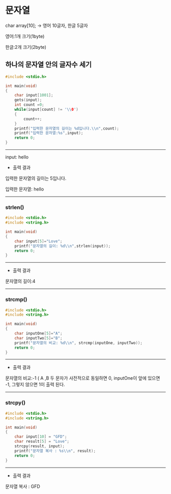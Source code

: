 # 문자열

char array[10];    → 영어 10글자, 한글 5글자

영어:1개 크기(1byte)

한글:2개 크기(2byte)

## 하나의 문자열 안의 글자수 세기

```c
#include <stdio.h>

int main(void)
{
    char input[1001];
    gets(input);
    int count =0;
    while(input[count] != '\\0')
    {
        count++;
    }
    printf("입력한 문자열의 길이는 %d입니다.\\n",count);
    printf("입력한 문자열:%s",input);
    return 0;
}
```

------

input: hello

- 출력 결과

입력한 문자열의 길이는 5입니다.

입력한 문자열: hello

------

### strlen()

```c
#include <stdio.h>
#include <string.h>

int main(void)
{
    char input[5]="Love";
    printf("문자열의 길이: %d\\n",strlen(input));
    return 0;
}
```

------

- 출력 결과

문자열의 길이:4

------

### strcmp()

```c
#include <stdio.h>
#include <string.h>

int main(void)
{
    char inputOne[5]="A";
    char inputTwo[5]="B";
    printf("문자열의 비교: %d\\n", strcmp(inputOne, inputTwo));
    return 0;
}
```

------

- 출력 결과

문자열의 비교:-1 ( A ,B 두 문자가 사전적으로 동일하면 0, inputOne이 앞에 있으면 -1, 그렇지 않으면 1이 출력 된다.

------

### strcpy()

```c
#include <stdio.h>
#include <string.h>

int main(void)
{
    char input[10] = "GFD";
    char result[5] = "Love";
    strcpy(result, input);
    printf("문자열 복사 : %s\\n", result);
    return 0;
}
```

------

- 출력 결과

문자열 복사 : GFD